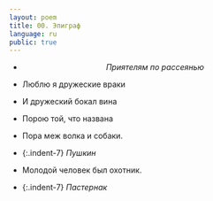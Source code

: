 ```yaml
---
layout: poem
title: 00. Эпиграф
language: ru
public: true
---
```


- <p style="text-align:center"><em>Приятелям по рассеянью</em></p>

- Люблю я дружеские враки
- И дружеский бокал вина
- Порою той, что названа
- Пора меж волка и собаки.
- {:.indent-7} *Пушкин*
                      
- Молодой человек был охотник.
- {:.indent-7} *Пастернак*
